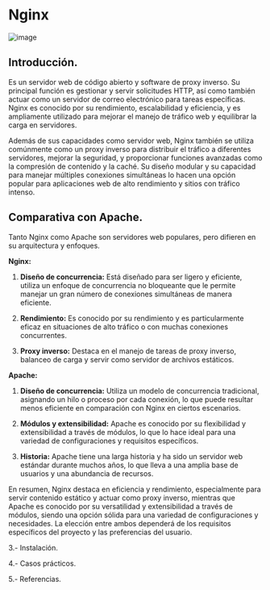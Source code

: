 # Nginx

![image](https://github.com/Scosrom/Servicios-en-red/assets/114906778/437ce162-f5f3-4f30-a56f-958b46dd4bb3)

## Introducción.

Es un servidor web de código abierto y software de proxy inverso. Su principal función es gestionar y servir solicitudes HTTP, así como también actuar como un servidor de correo electrónico para tareas específicas. Nginx es conocido por su rendimiento, escalabilidad y eficiencia, y es ampliamente utilizado para mejorar el manejo de tráfico web y equilibrar la carga en servidores.

Además de sus capacidades como servidor web, Nginx también se utiliza comúnmente como un proxy inverso para distribuir el tráfico a diferentes servidores, mejorar la seguridad, y proporcionar funciones avanzadas como la compresión de contenido y la caché. Su diseño modular y su capacidad para manejar múltiples conexiones simultáneas lo hacen una opción popular para aplicaciones web de alto rendimiento y sitios con tráfico intenso.

## Comparativa con Apache.

Tanto Nginx como Apache son servidores web populares, pero difieren en su arquitectura y enfoques.

**Nginx:**

1. **Diseño de concurrencia:** Está diseñado para ser ligero y eficiente, utiliza un enfoque de concurrencia no bloqueante que le permite manejar un gran número de conexiones simultáneas de manera eficiente.

2. **Rendimiento:** Es conocido por su rendimiento y es particularmente eficaz en situaciones de alto tráfico o con muchas conexiones concurrentes.

3. **Proxy inverso:** Destaca en el manejo de tareas de proxy inverso, balanceo de carga y servir como servidor de archivos estáticos.

**Apache:**

1. **Diseño de concurrencia:** Utiliza un modelo de concurrencia tradicional, asignando un hilo o proceso por cada conexión, lo que puede resultar menos eficiente en comparación con Nginx en ciertos escenarios.

2. **Módulos y extensibilidad:** Apache es conocido por su flexibilidad y extensibilidad a través de módulos, lo que lo hace ideal para una variedad de configuraciones y requisitos específicos.

3. **Historia:** Apache tiene una larga historia y ha sido un servidor web estándar durante muchos años, lo que lleva a una amplia base de usuarios y una abundancia de recursos.

En resumen, Nginx destaca en eficiencia y rendimiento, especialmente para servir contenido estático y actuar como proxy inverso, mientras que Apache es conocido por su versatilidad y extensibilidad a través de módulos, siendo una opción sólida para una variedad de configuraciones y necesidades. La elección entre ambos dependerá de los requisitos específicos del proyecto y las preferencias del usuario.

3.- Instalación.

4.- Casos prácticos.

5.- Referencias.
